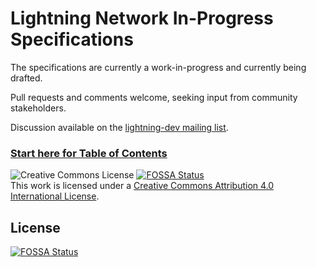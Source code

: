 # Lightning Network In-Progress Specifications

The specifications are currently a work-in-progress and currently being
drafted.

Pull requests and comments welcome, seeking input from community stakeholders.

Discussion available on the [lightning-dev mailing list](https://lists.linuxfoundation.org/mailman/listinfo/lightning-dev).

### [Start here for Table of Contents](00-introduction.md)

![Creative Commons License](https://i.creativecommons.org/l/by/4.0/88x31.png "License CC-BY")
[![FOSSA Status](https://app.fossa.com/api/projects/git%2Bgithub.com%2FPinkDiamond1%2Flightning-rfc.svg?type=shield)](https://app.fossa.com/projects/git%2Bgithub.com%2FPinkDiamond1%2Flightning-rfc?ref=badge_shield)
<br>
This work is licensed under a [Creative Commons Attribution 4.0 International License](http://creativecommons.org/licenses/by/4.0/).


## License
[![FOSSA Status](https://app.fossa.com/api/projects/git%2Bgithub.com%2FPinkDiamond1%2Flightning-rfc.svg?type=large)](https://app.fossa.com/projects/git%2Bgithub.com%2FPinkDiamond1%2Flightning-rfc?ref=badge_large)